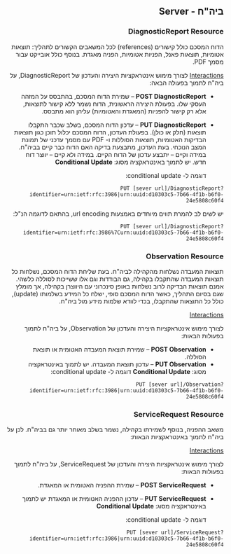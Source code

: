 <div id="intro" dir="rtl" markdown="1">

## ביה"ח - Server

### DiagnosticReport Resource

הדוח המסכם כולל קישורים (references) לכל המשאבים הקשורים לתהליך:
תוצאות אטומיות, תוצאות פאנל, הפניות אטומיות, הפניה מאגדת. בנוסף כולל אובייקט עבור מסמך PDF.

<u>Interactions</u>
לצורך מימוש אינטראקציות היצירה והעדכון של DiagnosticReport, על ביה"ח לתמוך בפעולה הבאה:

- **POST DiagnosticReport** – שמירת הדוח המסכם, בהתבסס על המזהה העסקי שלו.
  בפעולת היצירה הראשונית, הדוח נשמר ללא קישור לתוצאות, אלא רק קישור להפניות (המאגדת והאטומיות) עליהן הוא מתבסס.
- **PUT DiagnosticReport** – עדכון הדוח המסכם, בשלב שכבר התקבלו תוצאות (חלק או כולן).
  בפעולת העדכון, הדוח המסכם יכלול תוכן כגון תוצאות הבדיקות האטומיות, תוצאות הסוללות ו- PDF עם מסמך עדכני של תמונת המצב הנוכחי.
  בעת העדכון, מתבצעת בדיקה האם הדוח כבר קיים בביה"ח.
  במידה וקיים – יתבצע עדכון של הדוח הקיים. במידה ולא קיים – יווצר דוח חדש.
  יש לתמוך באינטראקציה מסוג: **Conditional Update**


  דוגמה ל- conditional update:

`PUT [sever url]/DiagnosticReport?identifier=urn:ietf:rfc:3986|urn:uuid:d10303c5-7b66-4f1b-b6f0-24e5808c60f4`

יש לשים לב להמרת תווים מיוחדים באמצעות url encoding, בהתאם לדוגמה הנ"ל:

`PUT [sever url]/DiagnosticReport?identifier=urn:ietf:rfc:3986%7Curn:uuid:d10303c5-7b66-4f1b-b6f0-24e5808c60f4`

### Observation Resource

תוצאות המעבדה נשלחות מהקהילה לביה"ח.
בעת שליחת הדוח המסכם, נשלחות כל תוצאות המעבדה שהתקבלו בקהילה, גם הבודדות וגם אלו ששייכות לסוללה כלשהי.
אמנם תוצאות הבדיקה לרוב נשלחות באופן סינכרוני עם היווצרן בקהילה, אך מומלץ שגם בסיום התהליך, כאשר הדוח המסכם סופי, ישלח כל המידע בשלמותו (update), כולל כל התוצאות שהתקבלו, בכדי לוודא שלמות מידע מול ביה"ח.

<u>Interactions</u>

לצורך מימוש אינטראקציות היצירה והעדכון של Observation, על ביה"ח לתמוך בפעולות הבאות:

- **POST Observation** – שמירת תוצאת המעבדה האטומית או תוצאת הסוללה.
- **PUT Observation** – עדכון תוצאת המעבדה.
  יש לתמוך באינטראקציה מסוג: **Conditional Update**
  דוגמה ל- conditional update:

`PUT [sever url]/Observation?identifier=urn:ietf:rfc:3986|urn:uuid:d10303c5-7b66-4f1b-b6f0-24e5808c60f4`

### ServiceRequest Resource

משאב ההפניה, בנוסף לשמירתו בקהילה, נשמר בשלב מאוחר יותר גם בביה"ח. לכן על ביה"ח לתמוך באינטראקציות הבאות:

<u>Interactions</u>

לצורך מימוש אינטראקציות היצירה והעדכון של ServiceRequest, על ביה"ח לתמוך בפעולות הבאות:

- **POST ServiceRequest** – שמירת ההפניה האטומית או המאגדת.
- **PUT ServiceRequest** – עדכון ההפניה האטומית או המאגדת
  יש לתמוך באינטראקציה מסוג: **Conditional Update**


  דוגמה ל- conditional update:

`PUT [sever url]/ServiceRequest?identifier=urn:ietf:rfc:3986|urn:uuid:d10303c5-7b66-4f1b-b6f0-24e5808c60f4`

</div>